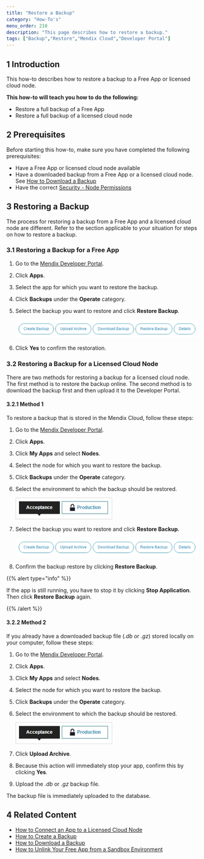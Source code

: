 ```yaml
---
title: "Restore a Backup"
category: "How-To's"
menu_order: 210
description: "This page describes how to restore a backup."
tags: ["Backup","Restore","Mendix Cloud","Developer Portal"]
---
```


## 1 Introduction
This how-to describes how to restore a backup to a Free App or licensed cloud node.

**This how-to will teach you how to do the following:**

* Restore a full backup of a Free App
* Restore a full backup of a licensed cloud node

## 2 Prerequisites

Before starting this how-to, make sure you have completed the following prerequisites:

* Have a Free App or licensed cloud node available
* Have a downloaded backup from a Free App or a licensed cloud node. See [How to Download a Backup](/developerportal/howto/how-to-download-a-backup)
* Have the correct [Security - Node Permissions](/developerportal/settings/node-permissions)

## 3 Restoring a Backup

The process for restoring a backup from a Free App and a licensed cloud node are different. Refer to the section applicable to your situation for steps on how to restore a backup.

### 3.1 Restoring a Backup for a Free App

1. Go to the [Mendix Developer Portal](http://home.mendix.com).
2. Click **Apps**.
3. Select the app for which you want to restore the backup.
4. Click **Backups** under the **Operate** category.
5. Select the backup you want to restore and click **Restore Backup**.

    ![](attachments/restore-a-backup/backupoptions.jpg)

6. Click **Yes** to confirm the restoration.

### 3.2 Restoring a Backup for a Licensed Cloud Node

There are two methods for restoring a backup for a licensed cloud node. The first method is to restore the backup online. The second method is to download the backup first and then upload it to the Developer Portal.

#### 3.2.1 Method 1

To restore a backup that is stored in the Mendix Cloud, follow these steps:

1. Go to the [Mendix Developer Portal](http://home.mendix.com).
2. Click **Apps**.
3. Click **My Apps** and select **Nodes**.
4. Select the node for which you want to restore the backup.
5. Click **Backups** under the **Operate** category.
6. Select the environment to which the backup should be restored.

    ![](attachments/restore-a-backup/environment.jpg)

7. Select the backup you want to restore and click **Restore Backup**.

    ![](attachments/restore-a-backup/backupoptions.jpg)

8. Confirm the backup restore by clicking **Restore Backup**.

{{% alert type="info" %}}

If the app is still running, you have to stop it by clicking **Stop Application**. Then click **Restore Backup** again.

{{% /alert %}}

#### 3.2.2 Method 2

If you already have a downloaded backup file (*.db* or *.gz*) stored locally on your computer, follow these steps:

1. Go to the [Mendix Developer Portal](http://home.mendix.com).
2. Click **Apps**.
3. Click **My Apps** and select **Nodes**.
4. Select the node for which you want to restore the backup.
5. Click **Backups** under the **Operate** category.
6. Select the environment to which the backup should be restored.

    ![](attachments/restore-a-backup/environment.jpg)

7. Click **Upload Archive**.
8. Because this action will immediately stop your app, confirm this by clicking **Yes**.
9. Upload the *.db* or *.gz* backup file.

The backup file is immediately uploaded to the database.

## 4 Related Content

* [How to Connect an App to a Licensed Cloud Node](/developerportal/deploy/how-to-link-app-to-node)
* [How to Create a Backup](how-to-create-backup)
* [How to Download a Backup](how-to-download-a-backup)
* [How to Unlink Your Free App from a Sandbox Environment](how-to-unlink-sandbox)
